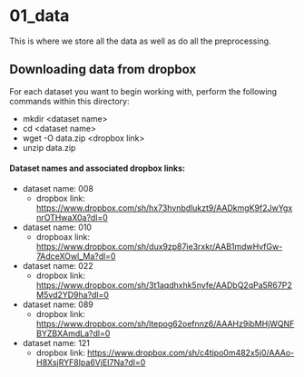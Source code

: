 # 01_data

This is where we store all the data as well as do all the preprocessing.

## Downloading data from dropbox

For each dataset you want to begin working with, perform the following commands within this directory:
* mkdir \<dataset name\>
* cd \<dataset name\>
* wget -O data.zip \<dropbox link\>
* unzip data.zip

#### Dataset names and associated dropbox links:

* dataset name: 008
  * dropbox link: https://www.dropbox.com/sh/hx73hvnbdlukzt9/AADkmgK9f2JwYgxnrOTHwaX0a?dl=0
* dataset name: 010
  * dropboax link: https://www.dropbox.com/sh/dux9zp87ie3rxkr/AAB1mdwHvfGw-7AdceXOwl_Ma?dl=0
* dataset name: 022
  * dropbox link: https://www.dropbox.com/sh/3t1aqdhxhk5nyfe/AADbQ2qPa5R67P2M5vd2YD9ha?dl=0
* dataset name: 089
  * dropbox link: https://www.dropbox.com/sh/ltepog62oefnnz6/AAAHz9ibMHjWQNFBYZBXAmdLa?dl=0
* dataset name: 121
  * dropbox link: https://www.dropbox.com/sh/c4tipo0m482x5j0/AAAo-H8XsjRYF8Ipa6VjEI7Na?dl=0
